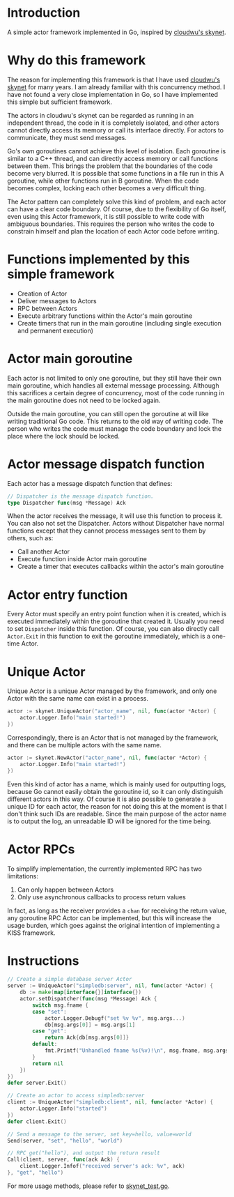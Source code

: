 # Introduction
A simple actor framework implemented in Go, inspired by [cloudwu's skynet](https://github.com/cloudwu/skynet).

# Why do this framework
The reason for implementing this framework is that I have used [cloudwu's skynet](https://github.com/cloudwu/skynet) for many years. I am already familiar with this concurrency method. I have not found a very close implementation in Go, so I have implemented this simple but sufficient framework.

The actors in cloudwu's skynet can be regarded as running in an independent thread, the code in it is completely isolated, and other actors cannot directly access its memory or call its interface directly. For actors to communicate, they must send messages.

Go's own goroutines cannot achieve this level of isolation. Each goroutine is similar to a C++ thread, and can directly access memory or call functions between them. This brings the problem that the boundaries of the code become very blurred. It is possible that some functions in a file run in this A goroutine, while other functions run in B goroutine. When the code becomes complex, locking each other becomes a very difficult thing.

The Actor pattern can completely solve this kind of problem, and each actor can have a clear code boundary. Of course, due to the flexibility of Go itself, even using this Actor framework, it is still possible to write code with ambiguous boundaries. This requires the person who writes the code to constrain himself and plan the location of each Actor code before writing.

# Functions implemented by this simple framework
* Creation of Actor
* Deliver messages to Actors
* RPC between Actors
* Execute arbitrary functions within the Actor's main goroutine
* Create timers that run in the main goroutine (including single execution and permanent execution)

# Actor main goroutine
Each actor is not limited to only one goroutine, but they still have their own main goroutine, which handles all external message processing. Although this sacrifices a certain degree of concurrency, most of the code running in the main goroutine does not need to be locked again.

Outside the main goroutine, you can still open the goroutine at will like writing traditional Go code. This returns to the old way of writing code. The person who writes the code must manage the code boundary and lock the place where the lock should be locked.

# Actor message dispatch function
Each actor has a message dispatch function that defines:
````go
// Dispatcher is the message dispatch function.
type Dispatcher func(msg *Message) Ack
````
When the actor receives the message, it will use this function to process it.
You can also not set the Dispatcher. Actors without Dispatcher have normal functions except that they cannot process messages sent to them by others, such as:
* Call another Actor
* Execute function inside Actor main goroutine
* Create a timer that executes callbacks within the actor's main goroutine

# Actor entry function
Every Actor must specify an entry point function when it is created, which is executed immediately within the goroutine that created it.
Usually you need to set `Dispatcher` inside this function.
Of course, you can also directly call `Actor.Exit` in this function to exit the goroutine immediately, which is a one-time Actor.

# Unique Actor
Unique Actor is a unique Actor managed by the framework, and only one Actor with the same name can exist in a process.
````go
actor := skynet.UniqueActor("actor_name", nil, func(actor *Actor) {
    actor.Logger.Info("main started!")
})
````

Correspondingly, there is an Actor that is not managed by the framework, and there can be multiple actors with the same name.
````go
actor := skynet.NewActor("actor_name", nil, func(actor *Actor) {
    actor.Logger.Info("main started!")
})
````
Even this kind of actor has a name, which is mainly used for outputting logs, because Go cannot easily obtain the goroutine id, so it can only distinguish different actors in this way. Of course it is also possible to generate a unique ID for each actor, the reason for not doing this at the moment is that I don't think such IDs are readable. Since the main purpose of the actor name is to output the log, an unreadable ID will be ignored for the time being.

# Actor RPCs
To simplify implementation, the currently implemented RPC has two limitations:
1. Can only happen between Actors
2. Only use asynchronous callbacks to process return values

In fact, as long as the receiver provides a `chan` for receiving the return value, any goroutine RPC Actor can be implemented, but this will increase the usage burden, which goes against the original intention of implementing a KISS framework.

# Instructions
````go
// Create a simple database server Actor
server := UniqueActor("simpledb:server", nil, func(actor *Actor) {
    db := make(map[interface{}]interface{})
    actor.setDispatcher(func(msg *Message) Ack {
        switch msg.fname {
        case "set":
            actor.Logger.Debugf("set %v %v", msg.args...)
            db[msg.args[0]] = msg.args[1]
        case "get":
            return Ack{db[msg.args[0]]}
        default:
            fmt.Printf("Unhandled fname %s(%v)!\n", msg.fname, msg.args)
        }
        return nil
    })
})
defer server.Exit()

// Create an actor to access simpledb:server
client := UniqueActor("simpledb:client", nil, func(actor *Actor) {
    actor.Logger.Info("started")
})
defer client.Exit()

// Send a message to the server, set key=hello, value=world
Send(server, "set", "hello", "world")

// RPC get("hello"), and output the return result
Call(client, server, func(ack Ack) {
    client.Logger.Infof("received server's ack: %v", ack)
}, "get", "hello")
````

For more usage methods, please refer to [skynet_test.go](skynet_test.go).